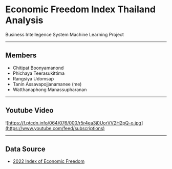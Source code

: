 # Economic Freedom Index Thailand Analysis
Business Intellegence System Machine Learning Project
___
## Members
- Chitipat Boonyamanond
- Phichaya Teerasukittima
- Rangsiya Udomsap
- Tanin Assavapojjanamanee (me)
- Watthanaphong Manassupharanan
___
## Youtube Video
![https://f.ptcdn.info/064/076/000/r5r4ea3j0UorVV2H2pQ-o.jpg](https://www.youtube.com/feed/subscriptions)
___
## Data Source
- [2022 Index of Economic Freedom](https://www.heritage.org/index/explore)

